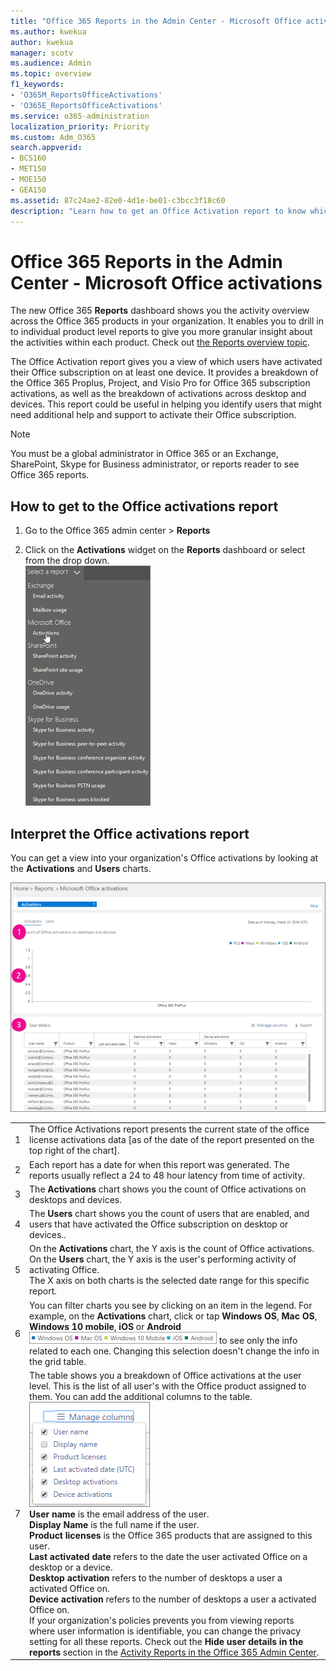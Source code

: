 ```yaml
---
title: "Office 365 Reports in the Admin Center - Microsoft Office activations"
ms.author: kwekua
author: kwekua
manager: scotv
ms.audience: Admin
ms.topic: overview
f1_keywords:
- 'O365M_ReportsOfficeActivations'
- 'O365E_ReportsOfficeActivations'
ms.service: o365-administration
localization_priority: Priority
ms.custom: Adm_O365
search.appverid:
- BCS160
- MET150
- MOE150
- GEA150
ms.assetid: 87c24ae2-82e0-4d1e-be01-c3bcc3f18c60
description: "Learn how to get an Office Activation report to know which users have activated their Office subscription, and identify users that might need additional help."
---
```


# Office 365 Reports in the Admin Center - Microsoft Office activations

The new Office 365 **Reports** dashboard shows you the activity overview across the Office 365 products in your organization. It enables you to drill in to individual product level reports to give you more granular insight about the activities within each product. Check out [the Reports overview topic](activity-reports.md).
  
The Office Activation report gives you a view of which users have activated their Office subscription on at least one device. It provides a breakdown of the Office 365 Proplus, Project, and Visio Pro for Office 365 subscription activations, as well as the breakdown of activations across desktop and devices. This report could be useful in helping you identify users that might need additional help and support to activate their Office subscription.
  
> [!NOTE]
> You must be a global administrator in Office 365 or an Exchange, SharePoint, Skype for Business administrator, or reports reader to see Office 365 reports. 
  
## How to get to the Office activations report

1. Go to the Office 365 admin center \> **Reports**
    
2. Click on the **Activations** widget on the **Reports** dashboard or select from the drop down.<br/>![Click Mailbox usage to get the mailbox usage report](../media/fee57a6a-c66e-4272-ab93-1f9f7b004eaa.png)
  
## Interpret the Office activations report

You can get a view into your organization's Office activations by looking at the **Activations** and **Users** charts. 
  
![Count of Office activations](../media/8c0ae08d-2d71-4437-9147-12c345bb5e9d.png)
  
|||
|:-----|:-----|
|1  <br/> |The Office Activations report presents the current state of the office license activations data [as of the date of the report presented on the top right of the chart].  <br/> |
|2  <br/> |Each report has a date for when this report was generated. The reports usually reflect a 24 to 48 hour latency from time of activity.  <br/> |
|3  <br/> |The **Activations** chart shows you the count of Office activations on desktops and devices.  <br/> |
|4  <br/> |The **Users** chart shows you the count of users that are enabled, and users that have activated the Office subscription on desktop or devices..  <br/> |
|5  <br/> | On the **Activations** chart, the Y axis is the count of Office activations.  <br/>  On the **Users** chart, the Y axis is the user's performing activity of activating Office.  <br/>  The X axis on both charts is the selected date range for this specific report.  <br/> |
|6  <br/> |You can filter charts you see by clicking on an item in the legend. For example, on the **Activations** chart, click or tap **Windows OS**, **Mac OS**, **Windows 10 mobile**, **iOS** or **Android**![Activation data for devices](../media/59d3ec6e-2a6e-4b21-8aac-c73038c47b9f.png) to see only the info related to each one. Changing this selection doesn't change the info in the grid table.  <br/> |
|7  <br/> | The table shows you a breakdown of Office activations at the user level. This is the list of all user's with the Office product assigned to them. You can add the additional columns to the table.  <br/> ![Office activations available columns](../media/bb3f0be7-b5b7-4e4f-8adc-0a1d1f51f086.png)<br/> **User name** is the email address of the user.  <br/> **Display Name** is the full name if the user.  <br/> **Product licenses** is the Office 365 products that are assigned to this user.  <br/> **Last activated date** refers to the date the user activated Office on a desktop or a device.  <br/> **Desktop activation** refers to the number of desktops a user a activated Office on.  <br/> **Device activation** refers to the number of desktops a user a activated Office on.  <br/>  If your organization's policies prevents you from viewing reports where user information is identifiable, you can change the privacy setting for all these reports. Check out the **Hide user details in the reports** section in the [Activity Reports in the Office 365 Admin Center](activity-reports.md).  <br/> |
   

